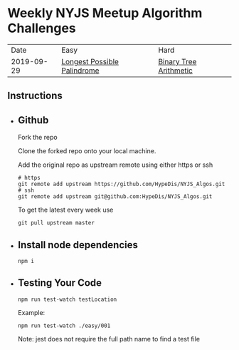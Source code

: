 # Weekly NYJS Meetup Algorithm Challenges

<div>
  <table>
    <tr>
      <td>Date</td>
      <td>Easy</td>
      <td>Hard</td>
    </tr>
      <td>2019-09-29</td>
      <td><a href="easy/001_Longest_Possible_Palindrome/001_Longest_Possible_Palindrome.js">Longest Possible Palindrome</a></td>
      <td><a href="hard/001_Binary_Tree_Arithmetic/001_Binary_Tree_Arithmetic.js">Binary Tree Arithmetic</a> </td>
    </tr>
  </table>
</div>

## Instructions

- <h2>Github</h2>

  Fork the repo

  Clone the forked repo onto your local machine.

  Add the original repo as upstream remote using either https or ssh

  ```
  # https
  git remote add upstream https://github.com/HypeDis/NYJS_Algos.git
  # ssh
  git remote add upstream git@github.com:HypeDis/NYJS_Algos.git
  ```

  To get the latest every week use

  ```
  git pull upstream master
  ```

- <h2>Install node dependencies</h2>

  ```
  npm i
  ```

* <h2>Testing Your Code</h2>

  ```
  npm run test-watch testLocation
  ```

  Example:

  ```
  npm run test-watch ./easy/001
  ```

  Note: jest does not require the full path name to find a test file
